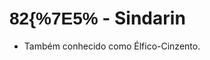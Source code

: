 # <span style="font-family: 'Tengwar Annatar', sans-serif;">82{%7E5%</span> - Sindarin

-   Também conhecido como Élfico-Cinzento.
